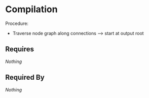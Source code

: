 # Compilation

Procedure:
- Traverse node graph along connections
    --> start at output root

## Requires

*Nothing*

## Required By

*Nothing*